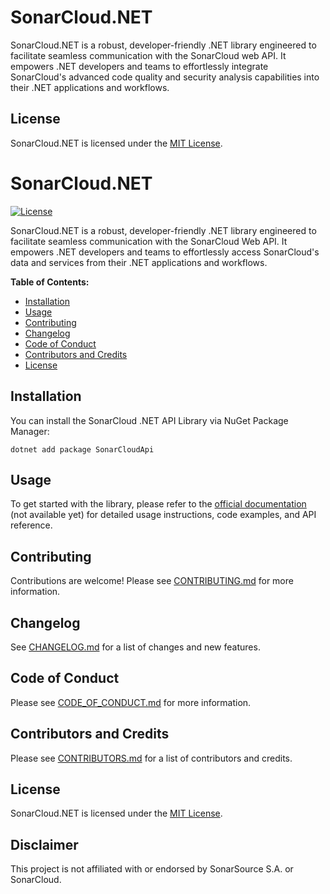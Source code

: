 # SonarCloud.NET
SonarCloud.NET is a robust, developer-friendly .NET library engineered to facilitate seamless communication with the SonarCloud web API. It empowers .NET developers and teams to effortlessly integrate SonarCloud's advanced code quality and security analysis capabilities into their .NET applications and workflows.

## License

SonarCloud.NET is licensed under the [MIT License](LICENSE.md).


# SonarCloud.NET

[![License](https://img.shields.io/badge/license-MIT-blue.svg)](LICENSE.md)

SonarCloud.NET is a robust, developer-friendly .NET library engineered to facilitate seamless communication with the SonarCloud Web API. It empowers .NET developers and teams to effortlessly access SonarCloud's data and services from their .NET applications and workflows.

**Table of Contents:**
- [Installation](#installation)
- [Usage](#usage)
- [Contributing](#contributing)
- [Changelog](CHANGELOG.md)
- [Code of Conduct](CODE_OF_CONDUCT.md)
- [Contributors and Credits](CONTRIBUTORS.md)
- [License](LICENSE.md)

## Installation

You can install the SonarCloud .NET API Library via NuGet Package Manager:

```shell
dotnet add package SonarCloudApi
```

## Usage
To get started with the library, please refer to the [official documentation](https://github.com/TaleLearnCode/SonarCloud.NET/docs) (not available yet) for detailed usage instructions, code examples, and API reference.

## Contributing

Contributions are welcome! Please see [CONTRIBUTING.md](CONTRIBUTING.md) for more information.

## Changelog

See [CHANGELOG.md](CHANGELOG.md) for a list of changes and new features.

## Code of Conduct

Please see [CODE_OF_CONDUCT.md](CODE_OF_CONDUCT.md) for more information.

## Contributors and Credits

Please see [CONTRIBUTORS.md](CONTRIBUTORS.md) for a list of contributors and credits.

## License

SonarCloud.NET is licensed under the [MIT License](LICENSE.md).

## Disclaimer

This project is not affiliated with or endorsed by SonarSource S.A. or SonarCloud.